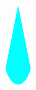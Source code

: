 <style>
    .tr {
        width: 0;
        height: 0;
        border-style: solid;
        border-color: transparent transparent cyan transparent;
        border-width: 0 50px 250px 50px;
        border-radius: 50%;
    }
</style>

<div class="tr"></div>
